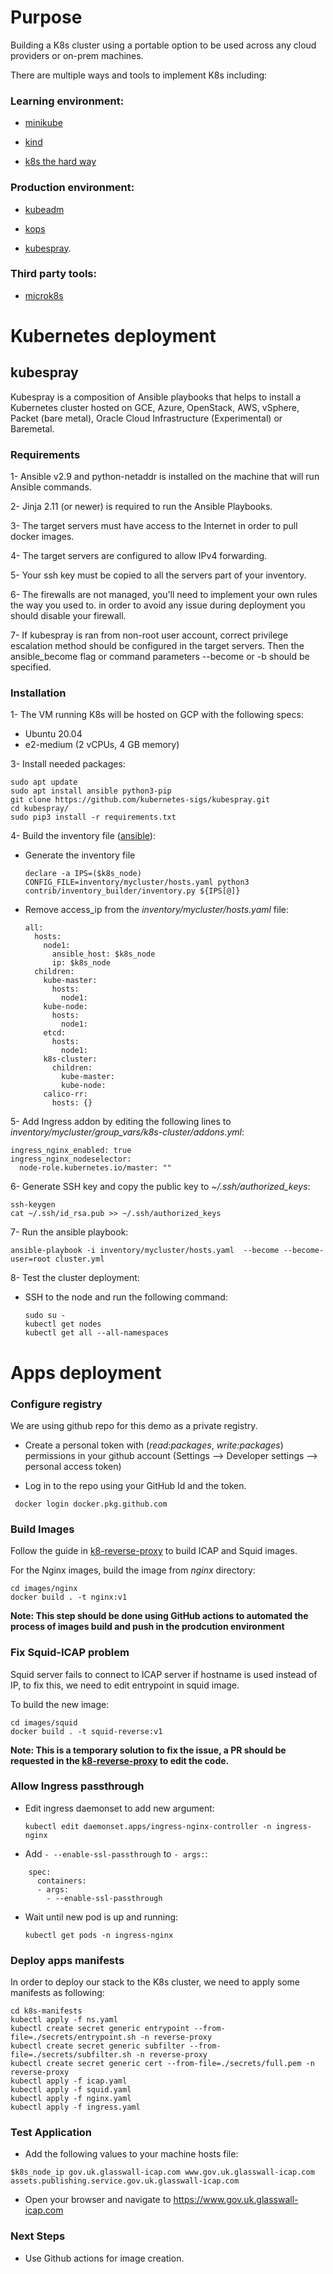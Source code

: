 # Purpose

Building a K8s cluster using a portable option to be used across any cloud providers or on-prem machines.

There are multiple ways and tools to implement K8s including:

  ### Learning environment:

   - [minikube](https://kubernetes.io/docs/setup/learning-environment/minikube)

   - [kind](https://kubernetes.io/docs/setup/learning-environment/kind)

   - [k8s the hard way](https://github.com/kelseyhightower/kubernetes-the-hard-way)

  ### Production environment:

   - [kubeadm](https://kubernetes.io/docs/setup/production-environment/tools/kubeadm)

   - [kops](https://kubernetes.io/docs/setup/production-environment/tools/kops)

   - [kubespray](https://kubernetes.io/docs/setup/production-environment/tools/kubespray).

  ### Third party tools:

   - [microk8s](https://microk8s.io)

# Kubernetes deployment

## kubespray

Kubespray is a composition of Ansible playbooks that helps to install a Kubernetes cluster hosted on GCE, Azure, OpenStack, AWS, vSphere, Packet (bare metal), Oracle Cloud Infrastructure (Experimental) or Baremetal.

### Requirements

1- Ansible v2.9 and python-netaddr is installed on the machine that will run Ansible commands.

2- Jinja 2.11 (or newer) is required to run the Ansible Playbooks.

3- The target servers must have access to the Internet in order to pull docker images.

4- The target servers are configured to allow IPv4 forwarding.

5- Your ssh key must be copied to all the servers part of your inventory.

6- The firewalls are not managed, you'll need to implement your own rules the way you used to. in order to avoid any issue during deployment you should disable your firewall.

7- If kubespray is ran from non-root user account, correct privilege escalation method should be configured in the target servers. Then the ansible_become flag or command parameters --become or -b should be specified.

### Installation

1- The VM running K8s will be hosted on GCP with the following specs:

- Ubuntu 20.04
- e2-medium (2 vCPUs, 4 GB memory)

3- Install needed packages:

```
sudo apt update
sudo apt install ansible python3-pip
git clone https://github.com/kubernetes-sigs/kubespray.git
cd kubespray/
sudo pip3 install -r requirements.txt
```

4- Build the inventory file ([ansible](https://github.com/kubernetes-sigs/kubespray/blob/master/docs/ansible.md)):

  - Generate the inventory file
 
    ```
    declare -a IPS=($k8s_node)
    CONFIG_FILE=inventory/mycluster/hosts.yaml python3 contrib/inventory_builder/inventory.py ${IPS[@]}
    ```

  - Remove access_ip from the _inventory/mycluster/hosts.yaml_ file:

	```
	all:
	  hosts:
	    node1:
	      ansible_host: $k8s_node
	      ip: $k8s_node
	  children:
	    kube-master:
	      hosts:
	        node1:
	    kube-node:
	      hosts:
	        node1:
	    etcd:
	      hosts:
	        node1:
	    k8s-cluster:
	      children:
	        kube-master:
	        kube-node:
	    calico-rr:
	      hosts: {}
	```

5- Add Ingress addon by editing the following lines to _inventory/mycluster/group_vars/k8s-cluster/addons.yml_:

```
ingress_nginx_enabled: true
ingress_nginx_nodeselector:
  node-role.kubernetes.io/master: ""
```

6- Generate SSH key and copy the public key to _~/.ssh/authorized_keys_:

```
ssh-keygen
cat ~/.ssh/id_rsa.pub >> ~/.ssh/authorized_keys 
```

7- Run the ansible playbook:

  `ansible-playbook -i inventory/mycluster/hosts.yaml  --become --become-user=root cluster.yml`

8- Test the cluster deployment:

- SSH to the node and run the following command:
  ```
  sudo su - 
  kubectl get nodes
  kubectl get all --all-namespaces
  ``` 

# Apps deployment

### Configure registry

We are using github repo for this demo as a private registry.

- Create a personal token with (_read:packages_, _write:packages_) permissions in your github account (Settings --> Developer settings --> personal access token)
 
- Log in to the repo using your GitHub Id and the token.

` docker login docker.pkg.github.com` 

### Build Images

Follow the guide in [k8-reverse-proxy](https://github.com/k8-proxy/k8-reverse-proxy/tree/develop/stable-src) to build ICAP and Squid images.

For the Nginx images, build the image from _nginx_ directory:

```
cd images/nginx
docker build . -t nginx:v1 
```

**Note: This step should be done using GitHub actions to automated the process of images build and push in the prodcution environment**


### Fix Squid-ICAP problem

Squid server fails to connect to ICAP server if hostname is used instead of IP, to fix this, we need to edit entrypoint in squid image.

To build the new image:

```
cd images/squid
docker build . -t squid-reverse:v1
```

**Note: This is a temporary solution to fix the issue, a PR should be requested in the [k8-reverse-proxy](https://github.com/k8-proxy/k8-reverse-proxy/tree/develop/stable-src) to edit the code.**

### Allow Ingress passthrough

- Edit ingress daemonset to add new argument:

  `kubectl edit daemonset.apps/ingress-nginx-controller -n ingress-nginx`

- Add `- --enable-ssl-passthrough` to `- args:`:

```
    spec:
      containers:
      - args:
        - --enable-ssl-passthrough
```

- Wait until new pod is up and running:

  `kubectl get pods -n ingress-nginx`


### Deploy apps manifests

In order to deploy our stack to the K8s cluster, we need to apply some manifests as following:

```
cd k8s-manifests
kubectl apply -f ns.yaml
kubectl create secret generic entrypoint --from-file=./secrets/entrypoint.sh -n reverse-proxy
kubectl create secret generic subfilter --from-file=./secrets/subfilter.sh -n reverse-proxy
kubectl create secret generic cert --from-file=./secrets/full.pem -n reverse-proxy
kubectl apply -f icap.yaml
kubectl apply -f squid.yaml
kubectl apply -f nginx.yaml
kubectl apply -f ingress.yaml
```

### Test Application

- Add the following values to your machine hosts file:

```
$k8s_node_ip gov.uk.glasswall-icap.com www.gov.uk.glasswall-icap.com assets.publishing.service.gov.uk.glasswall-icap.com
```

- Open your browser and navigate to https://www.gov.uk.glasswall-icap.com


### Next Steps

- Use Github actions for image creation.
